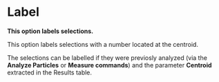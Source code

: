 # Label

**This option labels selections.**

This option labels selections with a number located at the centroid.

The selections can be labelled if they were previosly analyzed (via the
**Analyze Particles** or **Measure commands**) and the parameter
**Centroid** extracted in the Results table.
